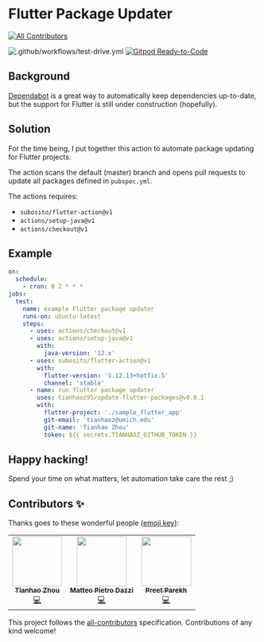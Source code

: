 # Flutter Package Updater
<!-- ALL-CONTRIBUTORS-BADGE:START - Do not remove or modify this section -->
[![All Contributors](https://img.shields.io/badge/all_contributors-3-orange.svg?style=flat-square)](#contributors-)
<!-- ALL-CONTRIBUTORS-BADGE:END -->

![.github/workflows/test-drive.yml](https://github.com/tianhaoz95/update-flutter-packages/workflows/.github/workflows/test-drive.yml/badge.svg?branch=master)
[![Gitpod Ready-to-Code](https://img.shields.io/badge/Gitpod-Ready--to--Code-blue?logo=gitpod)](https://gitpod.io/#https://github.com/tianhaoz95/update-flutter-packages) 

## Background

[Dependabot](https://dependabot.com/) is a great way to automatically keep dependencies up-to-date, but the support for Flutter is still under construction (hopefully).

## Solution

For the time being, I put together this action to automate package updating for Flutter projects.

The action scans the default (master) branch and opens pull requests to update all packages defined in `pubspec.yml`.

The actions requires:
* `subosito/flutter-action@v1`
* `actions/setup-java@v1`
* `actions/checkout@v1`

## Example

```yml
on:
  schedule:
    - cron: 0 2 * * *
jobs:
  test:
    name: example Flutter package updater
    runs-on: ubuntu-latest
    steps:
      - uses: actions/checkout@v1
      - uses: actions/setup-java@v1
        with:
          java-version: '12.x'
      - uses: subosito/flutter-action@v1
        with:
          flutter-version: '1.12.13+hotfix.5'
          channel: 'stable'
      - name: run flutter package updater
        uses: tianhaoz95/update-flutter-packages@v0.0.1
        with:
          flutter-project: './sample_flutter_app'
          git-email: 'tianhaoz@umich.edu'
          git-name: 'Tianhao Zhou'
          token: ${{ secrets.TIANHAOZ_GITHUB_TOKEN }}
```

## Happy hacking!

Spend your time on what matters, let automation take care the rest ;)
## Contributors ✨

Thanks goes to these wonderful people ([emoji key](https://allcontributors.org/docs/en/emoji-key)):

<!-- ALL-CONTRIBUTORS-LIST:START - Do not remove or modify this section -->
<!-- prettier-ignore-start -->
<!-- markdownlint-disable -->
<table>
  <tr>
    <td align="center"><a href="http://tianhaoz.com"><img src="https://avatars3.githubusercontent.com/u/16887772?v=4" width="100px;" alt=""/><br /><sub><b>Tianhao Zhou</b></sub></a><br /><a href="https://github.com/tianhaoz95/update-flutter-packages/commits?author=tianhaoz95" title="Code">💻</a></td>
    <td align="center"><a href="http://telegram.me/ilteoood"><img src="https://avatars0.githubusercontent.com/u/6383527?v=4" width="100px;" alt=""/><br /><sub><b>Matteo Pietro Dazzi</b></sub></a><br /><a href="https://github.com/tianhaoz95/update-flutter-packages/commits?author=ilteoood" title="Code">💻</a></td>
    <td align="center"><a href="https://preet.website"><img src="https://avatars0.githubusercontent.com/u/27439197?v=4" width="100px;" alt=""/><br /><sub><b>Preet Parekh</b></sub></a><br /><a href="https://github.com/tianhaoz95/update-flutter-packages/commits?author=preetjdp" title="Code">💻</a></td>
  </tr>
</table>

<!-- markdownlint-enable -->
<!-- prettier-ignore-end -->
<!-- ALL-CONTRIBUTORS-LIST:END -->

This project follows the [all-contributors](https://github.com/all-contributors/all-contributors) specification. Contributions of any kind welcome!